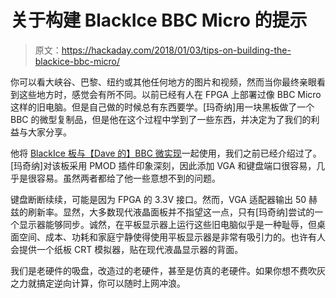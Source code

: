 # 关于构建 BlackIce BBC Micro 的提示

> 原文：<https://hackaday.com/2018/01/03/tips-on-building-the-blackice-bbc-micro/>

你可以看大峡谷、巴黎、纽约或其他任何地方的图片和视频，然而当你最终亲眼看到这些地方时，感觉会有所不同。以前已经有人在 FPGA 上部署过像 BBC Micro 这样的旧电脑。但是自己做的时候总有东西要学。[玛奇纳]用一块黑板做了一个 BBC 的微型复制品，但是他在这个过程中学到了一些东西，并决定为了我们的利益与大家分享。

他将 [BlackIce 板与【Dave 的】BBC 微实现](https://hackaday.com/2017/09/24/a-very-2017-take-on-a-bbc-micro/)一起使用，我们之前已经介绍过了。[玛奇纳]对该板采用 PMOD 插件印象深刻，因此添加 VGA 和键盘端口很容易，几乎是很容易。虽然两者都给了他一些意想不到的问题。

键盘断断续续，可能是因为 FPGA 的 3.3V 接口。然而，VGA 适配器输出 50 赫兹的刷新率。显然，大多数现代液晶面板并不指望这一点，只有[玛奇纳]尝试的一个显示器能够同步。诚然，在平板显示器上运行这些旧电脑似乎是一种耻辱，但桌面空间、成本、功耗和家庭宁静使得使用平板显示器是非常有吸引力的。也许有人会提供一个纸板 CRT 模拟器，贴在现代液晶显示器的背面。

我们是老硬件的吸盘，改造过的老硬件，甚至是仿真的老硬件。如果你想不费吹灰之力就搞定逆向计算，你可以随时上网冲浪。